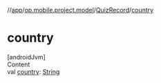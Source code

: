 //[app](../../../index.md)/[op.mobile.project.model](../index.md)/[QuizRecord](index.md)/[country](country.md)



# country  
[androidJvm]  
Content  
val [country](country.md): [String](https://kotlinlang.org/api/latest/jvm/stdlib/kotlin/-string/index.html)  



